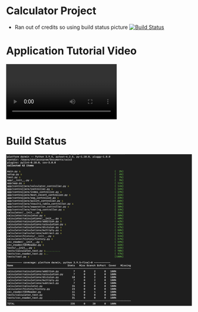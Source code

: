 # Calculator Project
+ Ran out of credits so using build status picture
[![Build Status](https://app.travis-ci.com/ccorprew22/calc2.svg?branch=static)](https://app.travis-ci.com/ccorprew22/calc2)

# Application Tutorial Video
![Tutorial](https://user-images.githubusercontent.com/43766100/146301812-597074c4-d936-4816-9999-9a1849d63803.mp4)

# Build Status
![Build](readme_images/testing-coverage.png)








